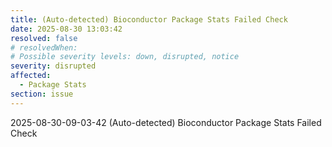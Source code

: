 ```yaml
---
title: (Auto-detected) Bioconductor Package Stats Failed Check
date: 2025-08-30 13:03:42
resolved: false
# resolvedWhen: 
# Possible severity levels: down, disrupted, notice
severity: disrupted
affected:
  - Package Stats
section: issue
---
```


2025-08-30-09-03-42 (Auto-detected) Bioconductor Package Stats Failed Check


